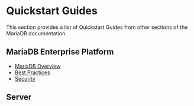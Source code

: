 # Quickstart Guides

This section provides a list of Quickstart Guides from other sections of the MariaDB documentation.

## MariaDB Enterprise Platform

* [MariaDB Overview](https://app.gitbook.com/s/JqgUabdZsoY5EiaJmqgn/mariadb-platform-quickstart-guides/mariadb-overview-guide)
* [Best Practices](https://app.gitbook.com/s/JqgUabdZsoY5EiaJmqgn/mariadb-platform-quickstart-guides/mariadb-best-practices-guide)
* [Security](https://app.gitbook.com/s/JqgUabdZsoY5EiaJmqgn/mariadb-platform-quickstart-guides/security)

## Server

